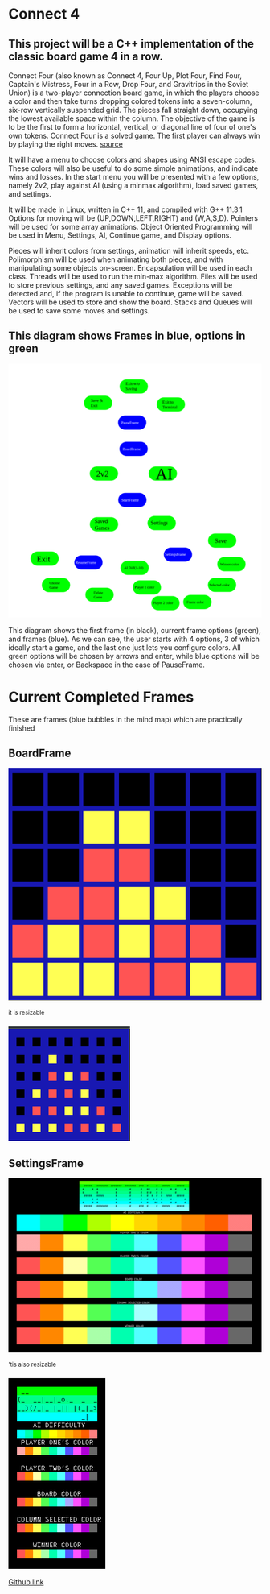 # Connect 4
## This project will be a C++ implementation of the classic board game 4 in a row.

Connect Four (also known as Connect 4, Four Up, Plot Four, Find Four, Captain's Mistress, Four in a Row, Drop Four, and Gravitrips in the Soviet Union) is a two-player connection board game, in which the players choose a color and then take turns dropping colored tokens into a seven-column, six-row vertically suspended grid. The pieces fall straight down, occupying the lowest available space within the column. The objective of the game is to be the first to form a horizontal, vertical, or diagonal line of four of one's own tokens. Connect Four is a solved game. The first player can always win by playing the right moves. [source](https./img//en.wikipedia.or./img/wik./img/Connect_Four)

It will have a menu to choose colors and shapes using ANSI escape codes. These colors will also be useful to do some simple animations, and indicate wins and losses.
In the start menu you will be presented with a few options, namely 2v2, play against AI (using a minmax algorithm), load saved games, and settings.

It will be made in Linux, written in C++ 11, and compiled with G++ 11.3.1
Options for moving will be (UP,DOWN,LEFT,RIGHT) and (W,A,S,D).
Pointers will be used for some array animations.
Object Oriented Programming will be used in Menu, Settings, AI, Continue game, and Display options.

Pieces will inherit colors from settings, animation will inherit speeds, etc.
Polimorphism will be used when animating both pieces, and with manipulating some objects on-screen. 
Encapsulation will be used in each class.
Threads will be used to run the min-max algorithm.
Files will be used to store previous settings, and any saved games.
Exceptions will be detected and, if the program is unable to continue, game will be saved. Vectors will be used to store and show the board.
Stacks and Queues will be used to save some moves and settings.


## This diagram shows Frames in blue, options in green
<img src="./img/MindMap.svg">


This diagram shows the first frame (in black), current frame options (green), and frames (blue). As we can see, the user starts with 4 options, 3 of which ideally start a game, and the last one just lets you configure colors.
All green options will be chosen by arrows and enter, while blue options will be chosen via enter, or Backspace in the case of PauseFrame.


# Current Completed Frames
These are frames (blue bubbles in the mind map) which are practically finished

## BoardFrame

<img src="./img/BoardFrame.png">

<sup>it is resizable</sup>

<img src="./img/small_BoardFrame.png">

## SettingsFrame

<img src="./img/SettingsFrame.png">

<sup>'tis also resizable</sup>

<img src="./img/small_SettingsFrame.png">


[Github link](https./img//github.co./img/ZuperZeu./img/Connect-./img/)
